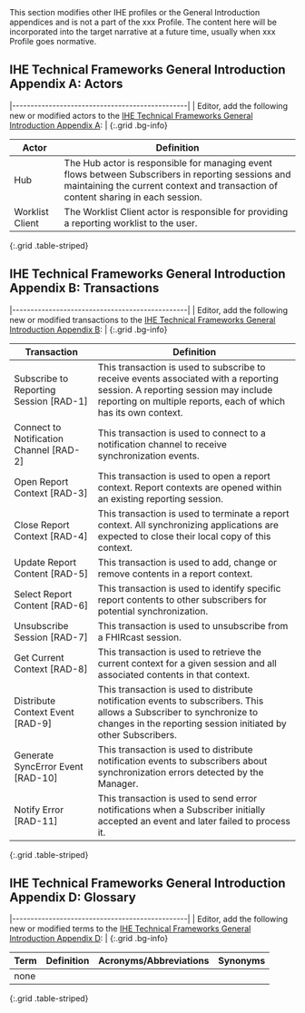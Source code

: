 <div markdown="1" class="stu-note">
This section modifies other IHE profiles or the General Introduction appendices and is not a part of the xxx Profile. The content here will be incorporated into the target narrative at a future time, usually when xxx Profile goes normative.
</div>

## IHE Technical Frameworks General Introduction Appendix A: Actors

|------------------------------------------------|
| Editor, add the following new or modified actors to the [IHE Technical Frameworks General Introduction Appendix A](https://profiles.ihe.net/GeneralIntro/ch-A.html): |
{:.grid .bg-info}

| Actor                         | Definition                                                                                |
| ----------------------------- | ------------------------------------------------------------------------------------------|
| Hub | The Hub actor is responsible for managing event flows between Subscribers in reporting sessions and maintaining the current context and transaction of content sharing in each session. |
| Worklist Client | The Worklist Client actor is responsible for providing a reporting worklist to the user. |
{:.grid .table-striped}



## IHE Technical Frameworks General Introduction Appendix B: Transactions

|------------------------------------------------|
| Editor, add the following new or modified transactions to the [IHE Technical Frameworks General Introduction Appendix B](https://profiles.ihe.net/GeneralIntro/ch-B.html): |
{:.grid .bg-info}


| Transaction                    | Definition                                                                              |
| ------------------------------ | --------------------------------------------------------------------------------------- |
| Subscribe to Reporting Session \[RAD-1\] | This transaction is used to subscribe to receive events associated with a reporting session. A reporting session may include reporting on multiple reports, each of which has its own context. |
| Connect to Notification Channel \[RAD-2\] | This transaction is used to connect to a notification channel to receive synchronization events. |
| Open Report Context \[RAD-3\] | This transaction is used to open a report context. Report contexts are opened within an existing reporting session. |
| Close Report Context \[RAD-4\] | This transaction is used to terminate a report context. All synchronizing applications are expected to close their local copy of this context. |
| Update Report Content \[RAD-5\] | This transaction is used to add, change or remove contents in a report context. |
| Select Report Content \[RAD-6\] | This transaction is used to identify specific report contents to other subscribers for potential synchronization. |
| Unsubscribe Session \[RAD-7\] | This transaction is used to unsubscribe from a FHIRcast session. |
| Get Current Context \[RAD-8\] | This transaction is used to retrieve the current context for a given session and all associated contents in that context. |
| Distribute Context Event \[RAD-9\] | This transaction is used to distribute notification events to subscribers. This allows a Subscriber to synchronize to changes in the reporting session initiated by other Subscribers. |
| Generate SyncError Event \[RAD-10\] | This transaction is used to distribute notification events to subscribers about synchronization errors detected by the Manager. |
| Notify Error \[RAD-11\] | This transaction is used to send error notifications when a Subscriber initially accepted an event and later failed to process it. |
{:.grid .table-striped}

## IHE Technical Frameworks General Introduction Appendix D: Glossary

|------------------------------------------------|
| Editor, add the following new or modified terms to the [IHE Technical Frameworks General Introduction Appendix D](https://profiles.ihe.net/GeneralIntro/ch-D.html): |
{:.grid .bg-info}

| Term                         | Definition                                                    | Acronyms/Abbreviations | Synonyms    |
| ---------------------------- | --------------------------------------------------------------| -----------------------| ------------|
| none |  |
{:.grid .table-striped}




